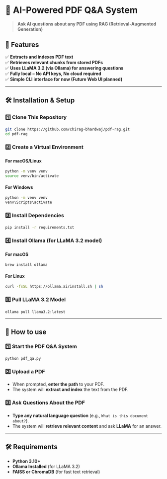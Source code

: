 # 📜 AI-Powered PDF Q&A System  
> **Ask AI questions about any PDF using RAG (Retrieval-Augmented Generation)**  

## 🚀 Features  
✅ **Extracts and indexes PDF text**  
✅ **Retrieves relevant chunks from stored PDFs**  
✅ **Uses LLaMA 3.2 (via Ollama) for answering questions**  
✅ **Fully local – No API keys, No cloud required**  
✅ **Simple CLI interface for now (Future Web UI planned)**  

---

## 🛠 Installation & Setup  

### 1️⃣ Clone This Repository  
```bash
git clone https://github.com/chirag-bhardwaj/pdf-rag.git
cd pdf-rag
```

### 2️⃣ Create a Virtual Environment  
#### For macOS/Linux  
```bash
python -m venv venv
source venv/bin/activate
```
#### For Windows  
```bash
python -m venv venv
venv\Scripts\activate
```

### 3️⃣ Install Dependencies  
```bash
pip install -r requirements.txt
```

### 4️⃣ Install Ollama (for LLaMA 3.2 model)  
#### For macOS  
```bash
brew install ollama
```
#### For Linux  
```bash
curl -fsSL https://ollama.ai/install.sh | sh
```

### 5️⃣ Pull LLaMA 3.2 Model  
```bash
ollama pull llama3.2:latest
```

---

## 📌 How to use  

### 1️⃣ Start the PDF Q&A System  
```bash
python pdf_qa.py
```

### 2️⃣ Upload a PDF  
- When prompted, **enter the path** to your PDF.  
- The system will **extract and index** the text from the PDF.

### 3️⃣ Ask Questions About the PDF  
- **Type any natural language question** (e.g., `What is this document about?`).  
- The system will **retrieve relevant content** and ask **LLaMA** for an answer.

---

## 🛠 Requirements  
- **Python 3.10+**  
- **Ollama Installed** (for LLaMA 3.2)  
- **FAISS or ChromaDB** (for fast text retrieval)  
